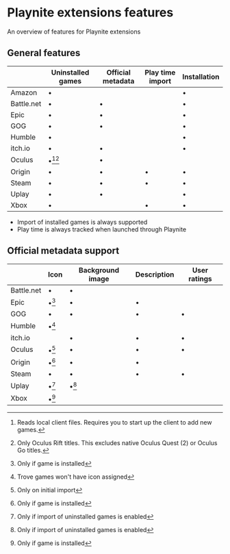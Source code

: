 # Playnite extensions features
An overview of features for Playnite extensions

## General features

|             | Uninstalled games | Official metadata | Play time import | Installation | 
| ----------- | ----------------- | ----------------- | ---------------- | ------------ | 
| Amazon      | •                 |                   |                  | •            | 
| Battle.net  | •                 | •                 |                  | •            | 
| Epic        | •                 | •                 |                  | •            | 
| GOG         | •                 | •                 |                  | •            | 
| Humble      | •                 |                   |                  | •            | 
| itch.io     | •                 | •                 |                  | •            |
| Oculus      | •[^a][^b]         | •                 |                  |              |
| Origin      | •                 | •                 | •                | •            |
| Steam       | •                 | •                 | •                | •            | 
| Uplay       | •                 | •                 |                  | •            | 
| Xbox        | •                 |                   | •                | •            | 

* Import of installed games is always supported
* Play time is always tracked when launched through Playnite

[^a]: Reads local client files. Requires you to start up the client to add new games.
[^b]: Only Oculus Rift titles. This excludes native Oculus Quest (2) or Oculus Go titles.

## Official metadata support

|             | Icon  | Background image | Description | User ratings | 
| ----------- | ----  | ---------------- | ----------- | ------------ |
| Battle.net  | •     | •                |             |              | 
| Epic        | •[^1] | •                | •           |              | 
| GOG         | •     | •                | •           | •            | 
| Humble      | •[^3] |                  |             |              | 
| itch.io     |       | •                | •           | •            | 
| Oculus      | •[^4] | •                | •           | •            |
| Origin      | •[^1] | •                | •           |              | 
| Steam       | •     | •                | •           | •            | 
| Uplay       | •[^2] | •[^2]            |             |              | 
| Xbox        | •[^1] |                  |             |              | 

[^1]: Only if game is installed
[^2]: Only if import of uninstalled games is enabled
[^3]: Trove games won't have icon assigned
[^4]: Only on initial import
